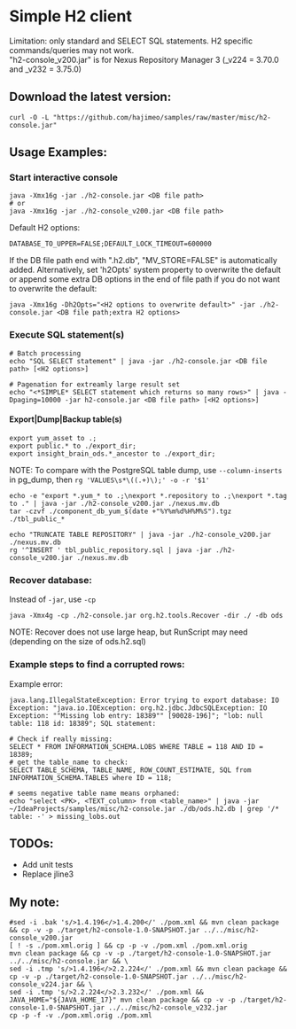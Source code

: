 # Simple H2 client
Limitation: only standard and SELECT SQL statements. H2 specific commands/queries may not work.  
"h2-console_v200.jar" is for Nexus Repository Manager 3 (_v224 = 3.70.0 and _v232 = 3.75.0)

## Download the latest version:
```
curl -O -L "https://github.com/hajimeo/samples/raw/master/misc/h2-console.jar"
```

## Usage Examples:
### Start interactive console
```shell
java -Xmx16g -jar ./h2-console.jar <DB file path>
# or
java -Xmx16g -jar ./h2-console_v200.jar <DB file path>
```
Default H2 options:
```
DATABASE_TO_UPPER=FALSE;DEFAULT_LOCK_TIMEOUT=600000
```
If the DB file path end with ".h2.db", "MV_STORE=FALSE" is automatically added. Alternatively, set 'h2Opts' system property to overwrite the default or append some extra DB options in the end of file path if you do not want to overwrite the default:
```
java -Xmx16g -Dh2Opts="<H2 options to overwrite default>" -jar ./h2-console.jar <DB file path;extra H2 options>
```
### Execute SQL statement(s)
```
# Batch processing
echo "SQL SELECT statement" | java -jar ./h2-console.jar <DB file path> [<H2 options>]

# Pagenation for extreamly large result set
echo "<*SIMPLE* SELECT statement which returns so many rows>" | java -Dpaging=10000 -jar h2-console.jar <DB file path> [<H2 options>]
```
#### Export|Dump|Backup table(s)
```
export yum_asset to .;
export public.* to ./export_dir;
export insight_brain_ods.*_ancestor to ./export_dir;
```
NOTE: To compare with the PostgreSQL table dump, use `--column-inserts` in pg_dump, then `rg 'VALUES\s*\((.+)\);' -o -r '$1'`
```shell
echo -e "export *.yum_* to .;\nexport *.repository to .;\nexport *.tag to ." | java -jar ./h2-console_v200.jar ./nexus.mv.db
tar -czvf ./component_db_yum_$(date +"%Y%m%d%H%M%S").tgz ./tbl_public_*
```

```
echo "TRUNCATE TABLE REPOSITORY" | java -jar ./h2-console_v200.jar ./nexus.mv.db
rg '^INSERT ' tbl_public_repository.sql | java -jar ./h2-console_v200.jar ./nexus.mv.db
```
### Recover database:
Instead of `-jar`, use `-cp`
```shell
java -Xmx4g -cp ./h2-console.jar org.h2.tools.Recover -dir ./ -db ods
```
NOTE: Recover does not use large heap, but RunScript may need (depending on the size of ods.h2.sql)
### Example steps to find a corrupted rows:
Example error:
```
java.lang.IllegalStateException: Error trying to export database: IO Exception: "java.io.IOException: org.h2.jdbc.JdbcSQLException: IO Exception: ""Missing lob entry: 18389"" [90028-196]"; "lob: null table: 118 id: 18389"; SQL statement: 
```
```
# Check if really missing:
SELECT * FROM INFORMATION_SCHEMA.LOBS WHERE TABLE = 118 AND ID = 18389;
# get the table_name to check:
SELECT TABLE_SCHEMA, TABLE_NAME, ROW_COUNT_ESTIMATE, SQL from INFORMATION_SCHEMA.TABLES where ID = 118;

# seems negative table name means orphaned:
echo "select <PK>, <TEXT_column> from <table_name>" | java -jar ~/IdeaProjects/samples/misc/h2-console.jar ./db/ods.h2.db | grep '/* table: -' > missing_lobs.out
```

## TODOs:
- Add unit tests
- Replace jline3

## My note:
```shell
#sed -i .bak 's/>1.4.196</>1.4.200</' ./pom.xml && mvn clean package && cp -v -p ./target/h2-console-1.0-SNAPSHOT.jar ../../misc/h2-console_v200.jar
[ ! -s ./pom.xml.orig ] && cp -p -v ./pom.xml ./pom.xml.orig
mvn clean package && cp -v -p ./target/h2-console-1.0-SNAPSHOT.jar ../../misc/h2-console.jar && \
sed -i .tmp 's/>1.4.196</>2.2.224</' ./pom.xml && mvn clean package && cp -v -p ./target/h2-console-1.0-SNAPSHOT.jar ../../misc/h2-console_v224.jar && \
sed -i .tmp 's/>2.2.224</>2.3.232</' ./pom.xml && JAVA_HOME="${JAVA_HOME_17}" mvn clean package && cp -v -p ./target/h2-console-1.0-SNAPSHOT.jar ../../misc/h2-console_v232.jar
cp -p -f -v ./pom.xml.orig ./pom.xml
```

